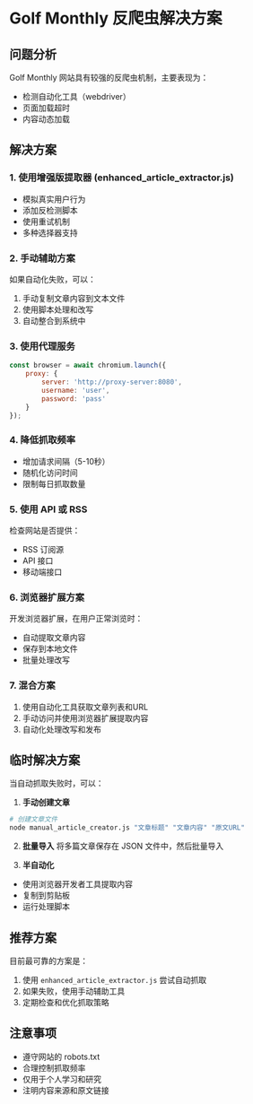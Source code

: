 # Golf Monthly 反爬虫解决方案

## 问题分析
Golf Monthly 网站具有较强的反爬虫机制，主要表现为：
- 检测自动化工具（webdriver）
- 页面加载超时
- 内容动态加载

## 解决方案

### 1. **使用增强版提取器** (enhanced_article_extractor.js)
- 模拟真实用户行为
- 添加反检测脚本
- 使用重试机制
- 多种选择器支持

### 2. **手动辅助方案**
如果自动化失败，可以：
1. 手动复制文章内容到文本文件
2. 使用脚本处理和改写
3. 自动整合到系统中

### 3. **使用代理服务**
```javascript
const browser = await chromium.launch({
    proxy: {
        server: 'http://proxy-server:8080',
        username: 'user',
        password: 'pass'
    }
});
```

### 4. **降低抓取频率**
- 增加请求间隔（5-10秒）
- 随机化访问时间
- 限制每日抓取数量

### 5. **使用 API 或 RSS**
检查网站是否提供：
- RSS 订阅源
- API 接口
- 移动端接口

### 6. **浏览器扩展方案**
开发浏览器扩展，在用户正常浏览时：
- 自动提取文章内容
- 保存到本地文件
- 批量处理改写

### 7. **混合方案**
1. 使用自动化工具获取文章列表和URL
2. 手动访问并使用浏览器扩展提取内容
3. 自动化处理改写和发布

## 临时解决方案

当自动抓取失败时，可以：

1. **手动创建文章**
```bash
# 创建文章文件
node manual_article_creator.js "文章标题" "文章内容" "原文URL"
```

2. **批量导入**
将多篇文章保存在 JSON 文件中，然后批量导入

3. **半自动化**
- 使用浏览器开发者工具提取内容
- 复制到剪贴板
- 运行处理脚本

## 推荐方案

目前最可靠的方案是：
1. 使用 `enhanced_article_extractor.js` 尝试自动抓取
2. 如果失败，使用手动辅助工具
3. 定期检查和优化抓取策略

## 注意事项
- 遵守网站的 robots.txt
- 合理控制抓取频率
- 仅用于个人学习和研究
- 注明内容来源和原文链接